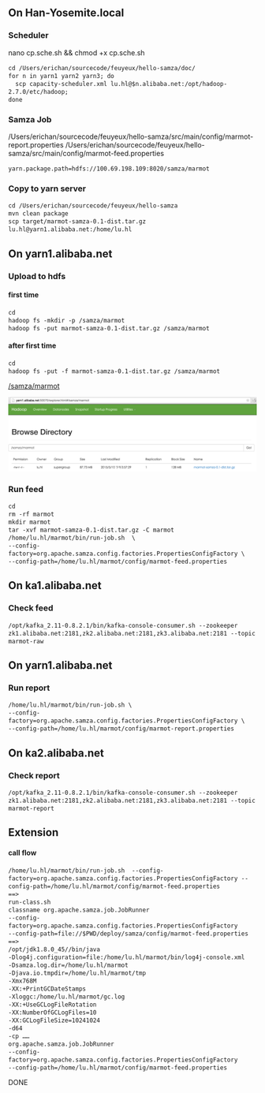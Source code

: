 ## On Han-Yosemite.local

### Scheduler

nano cp.sche.sh && chmod +x cp.sche.sh

```shell
cd /Users/erichan/sourcecode/feuyeux/hello-samza/doc/
for n in yarn1 yarn2 yarn3; do
  scp capacity-scheduler.xml lu.hl@$n.alibaba.net:/opt/hadoop-2.7.0/etc/hadoop;
done
```

### Samza Job
/Users/erichan/sourcecode/feuyeux/hello-samza/src/main/config/marmot-report.properties
/Users/erichan/sourcecode/feuyeux/hello-samza/src/main/config/marmot-feed.properties

```
yarn.package.path=hdfs://100.69.198.109:8020/samza/marmot
```

### Copy to yarn server
```
cd /Users/erichan/sourcecode/feuyeux/hello-samza
mvn clean package
scp target/marmot-samza-0.1-dist.tar.gz lu.hl@yarn1.alibaba.net:/home/lu.hl
```

## On yarn1.alibaba.net

### Upload to hdfs
#### first time
```
cd
hadoop fs -mkdir -p /samza/marmot
hadoop fs -put marmot-samza-0.1-dist.tar.gz /samza/marmot
```
#### after first time
```
cd
hadoop fs -put -f marmot-samza-0.1-dist.tar.gz /samza/marmot
```

[/samza/marmot](http://yarn1.alibaba.net:50070/explorer.html#/samza/marmot)

![hdfs_marmot.tar.gz.png](img/hdfs_marmot.tar.gz.png)

### Run feed
```
cd
rm -rf marmot
mkdir marmot
tar -xvf marmot-samza-0.1-dist.tar.gz -C marmot
/home/lu.hl/marmot/bin/run-job.sh  \
--config-factory=org.apache.samza.config.factories.PropertiesConfigFactory \
--config-path=/home/lu.hl/marmot/config/marmot-feed.properties
```

## On ka1.alibaba.net
### Check feed
```
/opt/kafka_2.11-0.8.2.1/bin/kafka-console-consumer.sh --zookeeper zk1.alibaba.net:2181,zk2.alibaba.net:2181,zk3.alibaba.net:2181 --topic marmot-raw
```
## On yarn1.alibaba.net
### Run report

```
/home/lu.hl/marmot/bin/run-job.sh \
--config-factory=org.apache.samza.config.factories.PropertiesConfigFactory \
--config-path=/home/lu.hl/marmot/config/marmot-report.properties
```

## On ka2.alibaba.net
### Check report
```
/opt/kafka_2.11-0.8.2.1/bin/kafka-console-consumer.sh --zookeeper zk1.alibaba.net:2181,zk2.alibaba.net:2181,zk3.alibaba.net:2181 --topic marmot-report
```

## Extension
#### call flow
```
/home/lu.hl/marmot/bin/run-job.sh  --config-factory=org.apache.samza.config.factories.PropertiesConfigFactory --config-path=/home/lu.hl/marmot/config/marmot-feed.properties
==>
run-class.sh 
classname org.apache.samza.job.JobRunner
--config-factory=org.apache.samza.config.factories.PropertiesConfigFactory
--config-path=file://$PWD/deploy/samza/config/marmot-feed.properties
==>
/opt/jdk1.8.0_45//bin/java 
-Dlog4j.configuration=file:/home/lu.hl/marmot/bin/log4j-console.xml 
-Dsamza.log.dir=/home/lu.hl/marmot 
-Djava.io.tmpdir=/home/lu.hl/marmot/tmp 
-Xmx768M 
-XX:+PrintGCDateStamps 
-Xloggc:/home/lu.hl/marmot/gc.log 
-XX:+UseGCLogFileRotation 
-XX:NumberOfGCLogFiles=10 
-XX:GCLogFileSize=10241024 
-d64 
-cp …… 
org.apache.samza.job.JobRunner 
--config-factory=org.apache.samza.config.factories.PropertiesConfigFactory 
--config-path=/home/lu.hl/marmot/config/marmot-feed.properties
```

DONE